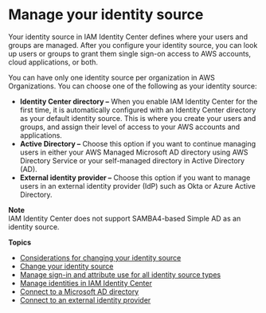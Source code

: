 # Manage your identity source<a name="manage-your-identity-source"></a>

Your identity source in IAM Identity Center defines where your users and groups are managed\. After you configure your identity source, you can look up users or groups to grant them single sign\-on access to AWS accounts, cloud applications, or both\.

You can have only one identity source per organization in AWS Organizations\. You can choose one of the following as your identity source: 


+ **Identity Center directory –** When you enable IAM Identity Center for the first time, it is automatically configured with an Identity Center directory as your default identity source\. This is where you create your users and groups, and assign their level of access to your AWS accounts and applications\. 
+ **Active Directory –** Choose this option if you want to continue managing users in either your AWS Managed Microsoft AD directory using AWS Directory Service or your self\-managed directory in Active Directory \(AD\)\. 
+ **External identity provider –** Choose this option if you want to manage users in an external identity provider \(IdP\) such as Okta or Azure Active Directory\. 

**Note**  
IAM Identity Center does not support SAMBA4\-based Simple AD as an identity source\.

**Topics**
+ [Considerations for changing your identity source](manage-your-identity-source-considerations.md)
+ [Change your identity source](manage-your-identity-source-change.md)
+ [Manage sign\-in and attribute use for all identity source types](manage-your-identity-source-attribute-use.md)
+ [Manage identities in IAM Identity Center](manage-your-identity-source-sso.md)
+ [Connect to a Microsoft AD directory](manage-your-identity-source-ad.md)
+ [Connect to an external identity provider](manage-your-identity-source-idp.md)